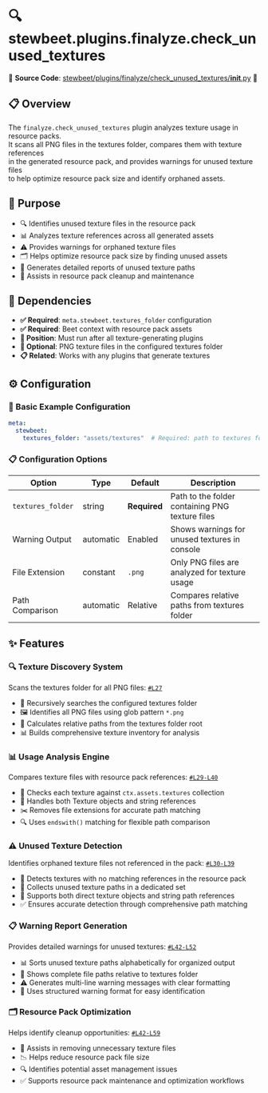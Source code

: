 
# 🔍 stewbeet.plugins.finalyze.check_unused_textures

📄 **Source Code**: [stewbeet/plugins/finalyze/check_unused_textures/__init__.py](../../python_package/stewbeet/plugins/finalyze/check_unused_textures/__init__.py) 🔗

## 📋 Overview
The `finalyze.check_unused_textures` plugin analyzes texture usage in resource packs.<br>
It scans all PNG files in the textures folder, compares them with texture references<br>
in the generated resource pack, and provides warnings for unused texture files<br>
to help optimize resource pack size and identify orphaned assets.

## 🎯 Purpose
- 🔍 Identifies unused texture files in the resource pack
- 📊 Analyzes texture references across all generated assets
- ⚠️ Provides warnings for orphaned texture files
- 🗂️ Helps optimize resource pack size by finding unused assets
- 📝 Generates detailed reports of unused texture paths
- 🧹 Assists in resource pack cleanup and maintenance

## 🔗 Dependencies
- **✅ Required**: `meta.stewbeet.textures_folder` configuration
- **✅ Required**: Beet context with resource pack assets
- **📍 Position**: Must run after all texture-generating plugins
- **🔧 Optional**: PNG texture files in the configured textures folder
- **📋 Related**: Works with any plugins that generate textures

## ⚙️ Configuration

### 🎯 Basic Example Configuration
```yaml
meta:
  stewbeet:
    textures_folder: "assets/textures"  # Required: path to textures folder
```

### 📋 Configuration Options

| Option | Type | Default | Description |
|--------|------|---------|-------------|
| `textures_folder` | string | **Required** | Path to the folder containing PNG texture files |
| Warning Output | automatic | Enabled | Shows warnings for unused textures in console |
| File Extension | constant | `.png` | Only PNG files are analyzed for texture usage |
| Path Comparison | automatic | Relative | Compares relative paths from textures folder |

## ✨ Features

### 🔍 Texture Discovery System
Scans the textures folder for all PNG files: [`#L27`](../../python_package/stewbeet/plugins/finalyze/check_unused_textures/__init__.py#L27)
- 📁 Recursively searches the configured textures folder
- 🖼️ Identifies all PNG files using glob pattern `*.png`
- 📍 Calculates relative paths from the textures folder root
- 📊 Builds comprehensive texture inventory for analysis

### 📊 Usage Analysis Engine
Compares texture files with resource pack references: [`#L29-L40`](../../python_package/stewbeet/plugins/finalyze/check_unused_textures/__init__.py#L29-L40)
- 🔗 Checks each texture against `ctx.assets.textures` collection
- 🎯 Handles both Texture objects and string references
- ✂️ Removes file extensions for accurate path matching
- 🔍 Uses `endswith()` matching for flexible path comparison

### ⚠️ Unused Texture Detection
Identifies orphaned texture files not referenced in the pack: [`#L30-L39`](../../python_package/stewbeet/plugins/finalyze/check_unused_textures/__init__.py#L30-L39)
- 🚫 Detects textures with no matching references in the resource pack
- 📝 Collects unused texture paths in a dedicated set
- 🎯 Supports both direct texture objects and string path references
- ✅ Ensures accurate detection through comprehensive path matching

### 📋 Warning Report Generation
Provides detailed warnings for unused textures: [`#L42-L52`](../../python_package/stewbeet/plugins/finalyze/check_unused_textures/__init__.py#L42-L52)
- 📊 Sorts unused texture paths alphabetically for organized output
- 📍 Shows complete file paths relative to textures folder
- ⚠️ Generates multi-line warning messages with clear formatting
- 🎨 Uses structured warning format for easy identification

### 🗂️ Resource Pack Optimization
Helps identify cleanup opportunities: [`#L42-L59`](../../python_package/stewbeet/plugins/finalyze/check_unused_textures/__init__.py#L42-L59)
- 🧹 Assists in removing unnecessary texture files
- 📉 Helps reduce resource pack file size
- 🔍 Identifies potential asset management issues
- ✅ Supports resource pack maintenance and optimization workflows 

